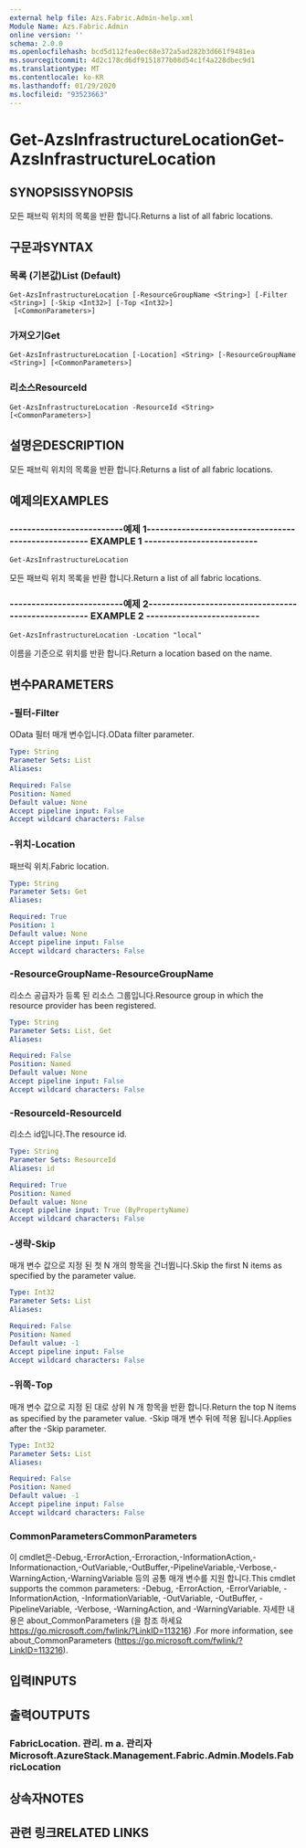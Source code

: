 ```yaml
---
external help file: Azs.Fabric.Admin-help.xml
Module Name: Azs.Fabric.Admin
online version: ''
schema: 2.0.0
ms.openlocfilehash: bcd5d112fea0ec68e372a5ad282b3d661f9481ea
ms.sourcegitcommit: 4d2c178cd6df9151877b08d54c1f4a228dbec9d1
ms.translationtype: MT
ms.contentlocale: ko-KR
ms.lasthandoff: 01/29/2020
ms.locfileid: "93523663"
---
```

# <span data-ttu-id="ffdf1-101">Get-AzsInfrastructureLocation</span><span class="sxs-lookup"><span data-stu-id="ffdf1-101">Get-AzsInfrastructureLocation</span></span>

## <span data-ttu-id="ffdf1-102">SYNOPSIS</span><span class="sxs-lookup"><span data-stu-id="ffdf1-102">SYNOPSIS</span></span>
<span data-ttu-id="ffdf1-103">모든 패브릭 위치의 목록을 반환 합니다.</span><span class="sxs-lookup"><span data-stu-id="ffdf1-103">Returns a list of all fabric locations.</span></span>

## <span data-ttu-id="ffdf1-104">구문과</span><span class="sxs-lookup"><span data-stu-id="ffdf1-104">SYNTAX</span></span>

### <span data-ttu-id="ffdf1-105">목록 (기본값)</span><span class="sxs-lookup"><span data-stu-id="ffdf1-105">List (Default)</span></span>
```
Get-AzsInfrastructureLocation [-ResourceGroupName <String>] [-Filter <String>] [-Skip <Int32>] [-Top <Int32>]
 [<CommonParameters>]
```

### <span data-ttu-id="ffdf1-106">가져오기</span><span class="sxs-lookup"><span data-stu-id="ffdf1-106">Get</span></span>
```
Get-AzsInfrastructureLocation [-Location] <String> [-ResourceGroupName <String>] [<CommonParameters>]
```

### <span data-ttu-id="ffdf1-107">리소스</span><span class="sxs-lookup"><span data-stu-id="ffdf1-107">ResourceId</span></span>
```
Get-AzsInfrastructureLocation -ResourceId <String> [<CommonParameters>]
```

## <span data-ttu-id="ffdf1-108">설명은</span><span class="sxs-lookup"><span data-stu-id="ffdf1-108">DESCRIPTION</span></span>
<span data-ttu-id="ffdf1-109">모든 패브릭 위치의 목록을 반환 합니다.</span><span class="sxs-lookup"><span data-stu-id="ffdf1-109">Returns a list of all fabric locations.</span></span>

## <span data-ttu-id="ffdf1-110">예제의</span><span class="sxs-lookup"><span data-stu-id="ffdf1-110">EXAMPLES</span></span>

### <span data-ttu-id="ffdf1-111">--------------------------예제 1--------------------------</span><span class="sxs-lookup"><span data-stu-id="ffdf1-111">-------------------------- EXAMPLE 1 --------------------------</span></span>
```
Get-AzsInfrastructureLocation
```

<span data-ttu-id="ffdf1-112">모든 패브릭 위치 목록을 반환 합니다.</span><span class="sxs-lookup"><span data-stu-id="ffdf1-112">Return a list of all fabric locations.</span></span>

### <span data-ttu-id="ffdf1-113">--------------------------예제 2--------------------------</span><span class="sxs-lookup"><span data-stu-id="ffdf1-113">-------------------------- EXAMPLE 2 --------------------------</span></span>
```
Get-AzsInfrastructureLocation -Location "local"
```

<span data-ttu-id="ffdf1-114">이름을 기준으로 위치를 반환 합니다.</span><span class="sxs-lookup"><span data-stu-id="ffdf1-114">Return a location based on the name.</span></span>

## <span data-ttu-id="ffdf1-115">변수</span><span class="sxs-lookup"><span data-stu-id="ffdf1-115">PARAMETERS</span></span>

### <span data-ttu-id="ffdf1-116">-필터</span><span class="sxs-lookup"><span data-stu-id="ffdf1-116">-Filter</span></span>
<span data-ttu-id="ffdf1-117">OData 필터 매개 변수입니다.</span><span class="sxs-lookup"><span data-stu-id="ffdf1-117">OData filter parameter.</span></span>

```yaml
Type: String
Parameter Sets: List
Aliases: 

Required: False
Position: Named
Default value: None
Accept pipeline input: False
Accept wildcard characters: False
```

### <span data-ttu-id="ffdf1-118">-위치</span><span class="sxs-lookup"><span data-stu-id="ffdf1-118">-Location</span></span>
<span data-ttu-id="ffdf1-119">패브릭 위치.</span><span class="sxs-lookup"><span data-stu-id="ffdf1-119">Fabric location.</span></span>

```yaml
Type: String
Parameter Sets: Get
Aliases: 

Required: True
Position: 1
Default value: None
Accept pipeline input: False
Accept wildcard characters: False
```

### <span data-ttu-id="ffdf1-120">-ResourceGroupName</span><span class="sxs-lookup"><span data-stu-id="ffdf1-120">-ResourceGroupName</span></span>
<span data-ttu-id="ffdf1-121">리소스 공급자가 등록 된 리소스 그룹입니다.</span><span class="sxs-lookup"><span data-stu-id="ffdf1-121">Resource group in which the resource provider has been registered.</span></span>

```yaml
Type: String
Parameter Sets: List, Get
Aliases: 

Required: False
Position: Named
Default value: None
Accept pipeline input: False
Accept wildcard characters: False
```

### <span data-ttu-id="ffdf1-122">-ResourceId</span><span class="sxs-lookup"><span data-stu-id="ffdf1-122">-ResourceId</span></span>
<span data-ttu-id="ffdf1-123">리소스 id입니다.</span><span class="sxs-lookup"><span data-stu-id="ffdf1-123">The resource id.</span></span>

```yaml
Type: String
Parameter Sets: ResourceId
Aliases: id

Required: True
Position: Named
Default value: None
Accept pipeline input: True (ByPropertyName)
Accept wildcard characters: False
```

### <span data-ttu-id="ffdf1-124">-생략</span><span class="sxs-lookup"><span data-stu-id="ffdf1-124">-Skip</span></span>
<span data-ttu-id="ffdf1-125">매개 변수 값으로 지정 된 첫 N 개의 항목을 건너뜁니다.</span><span class="sxs-lookup"><span data-stu-id="ffdf1-125">Skip the first N items as specified by the parameter value.</span></span>

```yaml
Type: Int32
Parameter Sets: List
Aliases: 

Required: False
Position: Named
Default value: -1
Accept pipeline input: False
Accept wildcard characters: False
```

### <span data-ttu-id="ffdf1-126">-위쪽</span><span class="sxs-lookup"><span data-stu-id="ffdf1-126">-Top</span></span>
<span data-ttu-id="ffdf1-127">매개 변수 값으로 지정 된 대로 상위 N 개 항목을 반환 합니다.</span><span class="sxs-lookup"><span data-stu-id="ffdf1-127">Return the top N items as specified by the parameter value.</span></span>
<span data-ttu-id="ffdf1-128">-Skip 매개 변수 뒤에 적용 됩니다.</span><span class="sxs-lookup"><span data-stu-id="ffdf1-128">Applies after the -Skip parameter.</span></span>

```yaml
Type: Int32
Parameter Sets: List
Aliases: 

Required: False
Position: Named
Default value: -1
Accept pipeline input: False
Accept wildcard characters: False
```

### <span data-ttu-id="ffdf1-129">CommonParameters</span><span class="sxs-lookup"><span data-stu-id="ffdf1-129">CommonParameters</span></span>
<span data-ttu-id="ffdf1-130">이 cmdlet은-Debug,-ErrorAction,-Erroraction,-InformationAction,-Informationaction,-OutVariable,-OutBuffer,-PipelineVariable,-Verbose,-WarningAction,-WarningVariable 등의 공통 매개 변수를 지원 합니다.</span><span class="sxs-lookup"><span data-stu-id="ffdf1-130">This cmdlet supports the common parameters: -Debug, -ErrorAction, -ErrorVariable, -InformationAction, -InformationVariable, -OutVariable, -OutBuffer, -PipelineVariable, -Verbose, -WarningAction, and -WarningVariable.</span></span> <span data-ttu-id="ffdf1-131">자세한 내용은 about_CommonParameters (을 참조 하세요 https://go.microsoft.com/fwlink/?LinkID=113216) .</span><span class="sxs-lookup"><span data-stu-id="ffdf1-131">For more information, see about_CommonParameters (https://go.microsoft.com/fwlink/?LinkID=113216).</span></span>

## <span data-ttu-id="ffdf1-132">입력</span><span class="sxs-lookup"><span data-stu-id="ffdf1-132">INPUTS</span></span>

## <span data-ttu-id="ffdf1-133">출력</span><span class="sxs-lookup"><span data-stu-id="ffdf1-133">OUTPUTS</span></span>

### <span data-ttu-id="ffdf1-134">FabricLocation. 관리. m a. 관리자</span><span class="sxs-lookup"><span data-stu-id="ffdf1-134">Microsoft.AzureStack.Management.Fabric.Admin.Models.FabricLocation</span></span>

## <span data-ttu-id="ffdf1-135">상속자</span><span class="sxs-lookup"><span data-stu-id="ffdf1-135">NOTES</span></span>

## <span data-ttu-id="ffdf1-136">관련 링크</span><span class="sxs-lookup"><span data-stu-id="ffdf1-136">RELATED LINKS</span></span>

